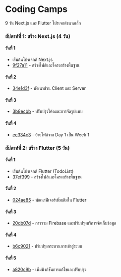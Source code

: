 # Coding Camps

9 วัน Next.js และ Flutter โปรเจกต์ขนาดเล็ก

### สัปดาห์ที่ 1: สร้าง Next.js (4 วัน)

#### วันที่ 1

- เริ่มต้นโปรเจกต์ Next.js
- [9f27a11](https://github.com/Faelayis/CMRU-PeeSonNong/commit/9f27a11) - สร้างไฟล์และโครงสร้างพื้นฐาน

#### วันที่ 2

- [34e1d3f](https://github.com/Faelayis/CMRU-PeeSonNong/commit/34e1d3f) - พัฒนาส่วน Client และ Server

#### วันที่ 3

- [3b8ecbb](https://github.com/Faelayis/CMRU-PeeSonNong/commit/3b8ecbb) - ปรับปรุงโค้ดและการจัดรูปแบบ

#### วันที่ 4

- [ec334c3](https://github.com/Faelayis/CMRU-PeeSonNong/commit/ec334c3) - ย้ายไฟล์จาก Day 1 เป็น Week 1

### สัปดาห์ที่ 2: สร้าง Flutter (5 วัน)

#### วันที่ 1

- เริ่มต้นโปรเจกต์ Flutter (TodoList)
- [37ef399](https://github.com/Faelayis/CMRU-PeeSonNong/commit/37ef399) - สร้างไฟล์และโครงสร้างพื้นฐาน

#### วันที่ 2

- [024ae85](https://github.com/Faelayis/CMRU-PeeSonNong/commit/024ae85) - พัฒนาฟีเจอร์เพิ่มเติมใน Flutter

#### วันที่ 3

- [20db07d](https://github.com/Faelayis/CMRU-PeeSonNong/commit/20db07d) - การรวม Firebase และปรับปรุงบริการจัดเก็บข้อมูล

#### วันที่ 4

- [b6c9021](https://github.com/Faelayis/CMRU-PeeSonNong/commit/b6c9021) - ปรับปรุงกระบวนการเข้าสู่ระบบ

#### วันที่ 5

- [a820c9b](https://github.com/Faelayis/CMRU-PeeSonNong/commit/a820c9b) - เพิ่มฟังก์ชันการแก้ไขและปรับปรุง
